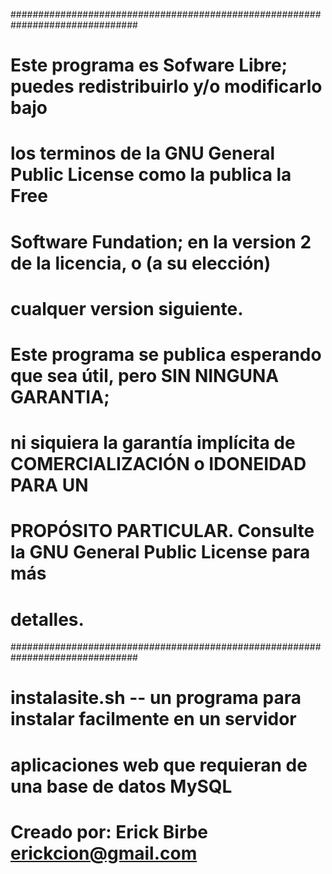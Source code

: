 ###############################################################################
# Este programa es Sofware Libre; puedes redistribuirlo y/o modificarlo bajo
# los terminos de la GNU General Public License como la publica la Free
# Software Fundation; en la version 2 de la licencia, o (a su elección)
# cualquer version siguiente.

# Este programa se publica esperando que sea útil, pero SIN NINGUNA GARANTIA;
# ni siquiera la garantía implícita de COMERCIALIZACIÓN o IDONEIDAD PARA UN
# PROPÓSITO PARTICULAR. Consulte la GNU General Public License para más
# detalles.
###############################################################################

# instalasite.sh -- un programa para instalar facilmente en un servidor
# aplicaciones web que requieran de una base de datos MySQL

# Creado por: Erick Birbe <erickcion@gmail.com>
